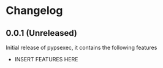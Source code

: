 # Changelog

## 0.0.1 (Unreleased)

Initial release of pypsexec, it contains the following features

* INSERT FEATURES HERE

